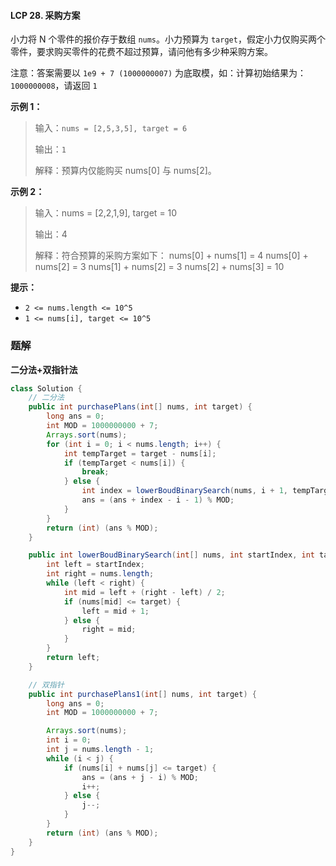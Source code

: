 #### LCP 28. 采购方案

小力将 N 个零件的报价存于数组 `nums`。小力预算为 `target`，假定小力仅购买两个零件，要求购买零件的花费不超过预算，请问他有多少种采购方案。

注意：答案需要以 `1e9 + 7 (1000000007)` 为底取模，如：计算初始结果为：`1000000008`，请返回 `1`

**示例 1：**

> 输入：`nums = [2,5,3,5], target = 6`
>
> 输出：`1`
>
> 解释：预算内仅能购买 nums[0] 与 nums[2]。

**示例 2：**

> 输入：nums = [2,2,1,9], target = 10
>
> 输出：4
>
> 解释：符合预算的采购方案如下：
> nums[0] + nums[1] = 4
> nums[0] + nums[2] = 3
> nums[1] + nums[2] = 3
> nums[2] + nums[3] = 10

**提示：**

- `2 <= nums.length <= 10^5`
- `1 <= nums[i], target <= 10^5`

### 题解

**二分法+双指针法**

```java
class Solution {
    // 二分法
    public int purchasePlans(int[] nums, int target) {
        long ans = 0;
        int MOD = 1000000000 + 7;
        Arrays.sort(nums);
        for (int i = 0; i < nums.length; i++) {
            int tempTarget = target - nums[i];
            if (tempTarget < nums[i]) {
                break;
            } else {
                int index = lowerBoudBinarySearch(nums, i + 1, tempTarget);
                ans = (ans + index - i - 1) % MOD;
            }
        }
        return (int) (ans % MOD);
    }

    public int lowerBoudBinarySearch(int[] nums, int startIndex, int target) {
        int left = startIndex;
        int right = nums.length;
        while (left < right) {
            int mid = left + (right - left) / 2;
            if (nums[mid] <= target) {
                left = mid + 1;
            } else {
                right = mid;
            }
        }
        return left;
    }

    // 双指针
    public int purchasePlans1(int[] nums, int target) {
        long ans = 0;
        int MOD = 1000000000 + 7;

        Arrays.sort(nums);
        int i = 0;
        int j = nums.length - 1;
        while (i < j) {
            if (nums[i] + nums[j] <= target) {
                ans = (ans + j - i) % MOD;
                i++;
            } else {
                j--;
            }
        }
        return (int) (ans % MOD);
    }
}
```

